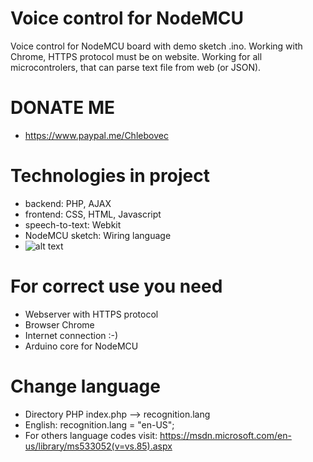 # Voice control for NodeMCU
Voice control for NodeMCU board with demo sketch .ino. Working with Chrome, HTTPS protocol must be on website.
Working for all microcontrolers, that can parse text file from web (or JSON).
# DONATE ME
* https://www.paypal.me/Chlebovec
# Technologies in project
* backend: PHP, AJAX
* frontend: CSS, HTML, Javascript
* speech-to-text: Webkit
* NodeMCU sketch: Wiring language
* ![alt text](http://www.veramate.com/Content/images/VeraMate/voice-control.png)
# For correct use you need
* Webserver with HTTPS protocol
* Browser Chrome
* Internet connection :-)
* Arduino core for NodeMCU
# Change language
* Directory PHP index.php --> recognition.lang
* English: recognition.lang = "en-US";
* For others language codes visit: https://msdn.microsoft.com/en-us/library/ms533052(v=vs.85).aspx
